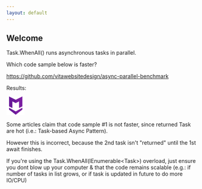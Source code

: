 ```yaml
---
layout: default
---
```

## Welcome

Task.WhenAll() runs asynchronous tasks in parallel.

Which code sample below is faster?

https://github.com/vitawebsitedesign/async-parallel-benchmark

Results:

![alt text](https://github.com/adam-p/markdown-here/raw/master/src/common/images/icon48.png "Logo Title Text 1")

Some articles claim that code sample #1 is not faster, since returned Task are hot (i.e.: Task-based Async Pattern).

However this is incorrect, because the 2nd task isn't "returned" until the 1st await finishes.

If you're using the Task.WhenAll(IEnumerable<Task<TResult>>) overload, just ensure you dont blow up your computer & that the code remains scalable (e.g.: if number of tasks in list grows, or if task is updated in future to do more IO/CPU)
